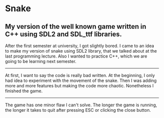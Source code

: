 # Snake

## My version of the well known game written in C++ using SDL2 and SDL_ttf libraries.

After the first semester at university, I got slightly bored. I came to an idea to make my version of snake using SDL2 library, that we talked about at the last programming lecture. Also I wanted to practice C++, which we are going to be learning next semester.


----------

At first, I want to say the code is really bad written. At the beginning, I only had idea to experiment with the movement of the snake. Then I was adding more and more features but making the code more chaotic. Nonetheless I finished the game. 


----------
The game has one minor flaw I can't solve. The longer the game is running, the longer it takes to quit after pressing ESC or clicking the close button.
